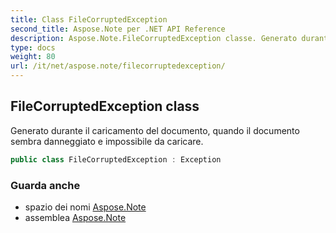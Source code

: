 ```yaml
---
title: Class FileCorruptedException
second_title: Aspose.Note per .NET API Reference
description: Aspose.Note.FileCorruptedException classe. Generato durante il caricamento del documento quando il documento sembra danneggiato e impossibile da caricare.
type: docs
weight: 80
url: /it/net/aspose.note/filecorruptedexception/
---
```

## FileCorruptedException class

Generato durante il caricamento del documento, quando il documento sembra danneggiato e impossibile da caricare.

```csharp
public class FileCorruptedException : Exception
```

### Guarda anche

* spazio dei nomi [Aspose.Note](../../aspose.note/)
* assemblea [Aspose.Note](../../)


